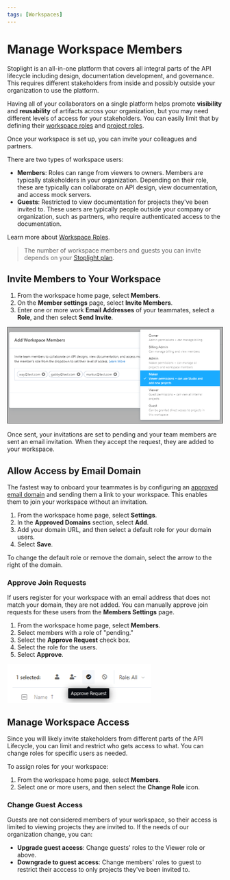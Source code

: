 ```yaml
---
tags: [Workspaces]
---
```


# Manage Workspace Members

Stoplight is an all-in-one platform that covers all integral parts of the API lifecycle including design, documentation development, and governance. This requires different stakeholders from inside and possibly outside your organization to use the platform.

Having all of your collaborators on a single platform helps promote **visibility** and **reusability** of artifacts across your organization, but you may need different levels of access for your stakeholders. You can easily limit that by defining their [workspace roles](k.workspace-roles.md) and [project roles](l.project-roles.md).

Once your workspace is set up, you can invite your colleagues and partners. 

There are two types of workspace users:

- **Members**: Roles can range from viewers to owners. Members are typically stakeholders in your organization. Depending on their role, these are typically can collaborate on API design, view documentation, and access mock servers. 
- **Guests**: Restricted to view documentation for projects they've been invited to. These users are typically people outside your company or organization, such as partners, who require authenticated access to the documentation.

Learn more about [Workspace Roles](k.workspace-roles.md).

>The number of workspace members and guests you can invite depends on your [Stoplight plan](https://stoplight.io/pricing/).

## Invite Members to Your Workspace 

1. From the workspace home page, select **Members**. 
2. On the **Member settings** page, select **Invite Members**. 
3. Enter one or more work **Email Addresses** of your teammates, select a **Role**, and then select **Send Invite**. 

![Add Members](../assets/images/invite-add-member.png)

Once sent, your invitations are set to pending and your team members are sent an email invitation. When they accept the request, they are added to your workspace. 

## Allow Access by Email Domain

The fastest way to onboard your teammates is by configuring an [approved email domain](./allowed-email-domains.md) and sending them a link to your workspace. This enables them to join your workspace without an invitation.

1. From the workspace home page, select **Settings**.
2. In the **Approved Domains** section, select **Add**.
3. Add your domain URL, and then select a default role for your domain users. 
3. Select **Save**.

To change the default role or remove the domain, select the arrow to the right of the domain.

### Approve Join Requests

If users register for your workspace with an email address that does not match your domain, they are not added. You can manually approve join requests for these users from the **Members Settings** page.

1. From the workspace home page, select **Members**. 
2. Select members with a role of "pending."
3. Select the **Approve Request** check box.
4. Select the role for the users.
5. Select **Approve**.

![Approve Requests](../assets/images/approve-requests.png)

## Manage Workspace Access

Since you will likely invite stakeholders from different parts of the API Lifecycle, you can limit and restrict who gets access to what. You can change roles for specific users as needed. 

To assign roles for your workspace:

1. From the workspace home page, select **Members**. 
2. Select one or more users, and then select the **Change Role** icon.

### Change Guest Access 

Guests are not considered members of your workspace, so their access is limited to viewing projects they are invited to. If the needs of our organization change, you can:

- **Upgrade guest access**: Change guests' roles to the Viewer role or above.
- **Downgrade to guest access**: Change members' roles to guest to restrict their acccess to only projects they've been invited to. 





